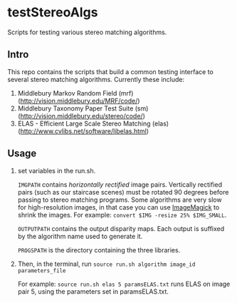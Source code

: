 testStereoAlgs
==============

Scripts for testing various stereo matching algorithms.

Intro
-------------
This repo contains the scripts that build a common testing interface to several stereo matching algorithms. Currently these include:

1.  Middlebury Markov Random Field (mrf) (http://vision.middlebury.edu/MRF/code/)
2.  Middlebury Taxonomy Paper Test Suite (sm) (http://vision.middlebury.edu/stereo/code/)
3.  ELAS - Efficient Large Scale Stereo Matching (elas) (http://www.cvlibs.net/software/libelas.html)

Usage
--------------

1.  set variables in the run.sh.

    `IMGPATH` contains *horizontally rectified* image pairs. 
    Vertically rectified pairs (such as our staircase scenes) must be rotated 90 degrees before passing to stereo matching programs. Some algorithms are very slow for high-resolution images, in that case you can use [ImageMagick](http://www.imagemagick.org/Usage/) to shrink the images. For example: `convert $IMG -resize 25% $IMG_SMALL`.
    
    `OUTPUTPATH` contains the output disparity maps. Each output is suffixed by the algorithm name used to generate it.
    
    `PROGSPATH` is the directory containing the three libraries.
    
    
2.  Then, in the terminal, run `source run.sh algorithm image_id parameters_file`

    For example: `source run.sh elas 5 paramsELAS.txt` runs ELAS on image pair 5, using the parameters set in paramsELAS.txt.

